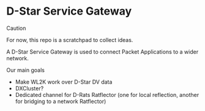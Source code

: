 # D-Star Service Gateway

> [!CAUTION]
> For now, this repo is a scratchpad to collect ideas.

A D-Star Service Gateway is used to connect Packet Applications to a wider network.

Our main goals
  * Make WL2K work over D-Star DV data
  * DXCluster?
  * Dedicated channel for D-Rats Ratflector (one for local reflection, another for bridging to a network Ratflector)
